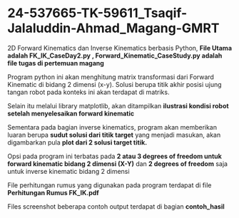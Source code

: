 # 24-537665-TK-59611_Tsaqif-Jalaluddin-Ahmad_Magang-GMRT
2D Forward Kinematics dan Inverse Kinematics berbasis Python, 
**File Utama adalah FK_IK_CaseDay2.py , Forward_Kinematic_CaseStudy.py adalah file tugas di pertemuan magang**

Program python ini akan menghitung matrix transformasi dari Forward Kinematic di bidang 2 dimensi (x-y).
Solusi berupa titik akhir posisi ujung tangan robot pada konteks ini akan terdapat di matriks.

Selain itu melalui library matplotlib, akan ditampilkan **ilustrasi kondisi robot setelah menyelesaikan forward kinematic**

Sementara pada bagian inverse kinematics, program akan memberikan luaran berupa **sudut solusi dari titik target** yang menjadi masukan,
akan digambarkan pula **plot dari 2 solusi target titik.**

Opsi pada program ini terbatas pada **2 atau 3 degrees of freedom untuk forward kinematic bidang 2 dimensi (X-Y)** dan
**2 degrees of freedom** saja untuk inverse kinematic bidang 2 dimensi

File perhitungan rumus yang digunakan pada program terdapat di file **Perhitungan Rumus FK_IK.pdf**

Files screenshot beberapa contoh output terdapat di bagian **contoh_hasil**
